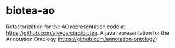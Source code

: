 # biotea-ao
Refactorization for the AO representation code at https://github.com/alexgarciac/biotea.
A java representation for the Annotation Ontology (https://github.com/annotation-ontology)
